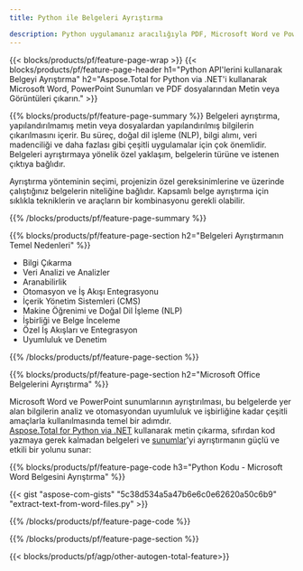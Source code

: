 ```yaml
---
title: Python ile Belgeleri Ayrıştırma 

description: Python uygulamanız aracılığıyla PDF, Microsoft Word ve PowerPoint Sunumlarını ayrıştırın. Metin veya Görüntüleri kolaylıkla çıkarın.
---
```


{{< blocks/products/pf/feature-page-wrap >}}
{{< blocks/products/pf/feature-page-header h1="Python API'lerini kullanarak Belgeyi Ayrıştırma" h2="Aspose.Total for Python via .NET'i kullanarak Microsoft Word, PowerPoint Sunumları ve PDF dosyalarından Metin veya Görüntüleri çıkarın." >}}

{{% blocks/products/pf/feature-page-summary %}}
Belgeleri ayrıştırma, yapılandırılmamış metin veya dosyalardan yapılandırılmış bilgilerin çıkarılmasını içerir. Bu süreç, doğal dil işleme (NLP), bilgi alımı, veri madenciliği ve daha fazlası gibi çeşitli uygulamalar için çok önemlidir. Belgeleri ayrıştırmaya yönelik özel yaklaşım, belgelerin türüne ve istenen çıktıya bağlıdır. <br />

Ayrıştırma yönteminin seçimi, projenizin özel gereksinimlerine ve üzerinde çalıştığınız belgelerin niteliğine bağlıdır. Kapsamlı belge ayrıştırma için sıklıkla tekniklerin ve araçların bir kombinasyonu gerekli olabilir.

{{% /blocks/products/pf/feature-page-summary  %}}

{{% blocks/products/pf/feature-page-section  h2="Belgeleri Ayrıştırmanın Temel Nedenleri" %}}

- Bilgi Çıkarma
- Veri Analizi ve Analizler
- Aranabilirlik
- Otomasyon ve İş Akışı Entegrasyonu
- İçerik Yönetim Sistemleri (CMS)
- Makine Öğrenimi ve Doğal Dil İşleme (NLP)
- İşbirliği ve Belge İnceleme
- Özel İş Akışları ve Entegrasyon
- Uyumluluk ve Denetim

{{% /blocks/products/pf/feature-page-section %}}

{{% blocks/products/pf/feature-page-section  h2="Microsoft Office Belgelerini Ayrıştırma" %}}

Microsoft Word ve PowerPoint sunumlarının ayrıştırılması, bu belgelerde yer alan bilgilerin analiz ve otomasyondan uyumluluk ve işbirliğine kadar çeşitli amaçlarla kullanılmasında temel bir adımdır.<br />
[Aspose.Total for Python via .NET](https://products.aspose.com/total/python-net/) kullanarak metin çıkarma, sıfırdan kod yazmaya gerek kalmadan belgeleri ve [sunumlar](https://products.aspose.com/total/tr/python-net/parse/powerpoint/)'yi ayrıştırmanın güçlü ve etkili bir yolunu sunar:<br />

{{% blocks/products/pf/feature-page-code h3="Python Kodu - Microsoft Word Belgesini Ayrıştırma" %}}

{{< gist "aspose-com-gists" "5c38d534a5a47b6e6c0e62620a50c6b9" "extract-text-from-word-files.py" >}}

{{% /blocks/products/pf/feature-page-code  %}}

{{% /blocks/products/pf/feature-page-section %}}

{{< blocks/products/pf/agp/other-autogen-total-feature>}}